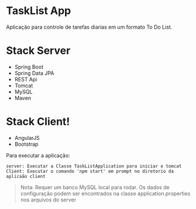 # TaskList App

Aplicação para controle de tarefas diarias em um formato To Do List.

# Stack Server
  - Spring Boot
  - Spring Data JPA
  - REST Api
  - Tomcat
  - MySQL
  - Maven

# Stack Client!

  - AngularJS
  - Bootstrap


Para executar a aplicação:
```
server: Executar a Classe TaskListApplication para iniciar o tomcat
Client: Executar o comando 'npm start' em prompt no diretorio da aplicaão client
```

> Nota: Requer um banco MySQL local para rodar. Os dados de configuração
> podem ser encontrados na classe application.properties nos arquivos do 
> server
  